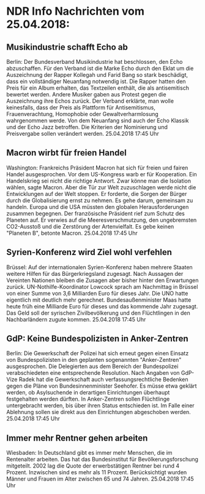 # NDR Info Nachrichten vom 25.04.2018:


## Musikindustrie schafft Echo ab
Berlin: Der Bundesverband Musikindustrie hat beschlossen, den Echo abzuschaffen. Für den Verband ist die Marke Echo durch den Eklat um die Auszeichnung der Rapper Kollegah und Farid Bang so stark beschädigt, dass ein vollständiger Neuanfang notwendig ist. Die Rapper hatten den Preis für ein Album erhalten, das Textzeilen enthält, die als antisemitisch bewertet werden. Andere Musiker gaben aus Protest gegen die Auszeichnung ihre Echos zurück. Der Verband erklärte, man wolle keinesfalls, dass der Preis als Plattform für Antisemitismus, Frauenverachtung, Homophobie oder Gewaltverharmlosung wahrgenommen werde. Von dem Neuanfang sind auch der Echo Klassik und der Echo Jazz betroffen. Die Kriterien der Nominierung und Preisvergabe sollen verändert werden. 25.04.2018 17:45 Uhr 

## Macron wirbt für freien Handel
Washington: Frankreichs Präsident Macron hat sich für freien und fairen Handel ausgesprochen. Vor dem US-Kongress warb er für Kooperation. Ein Handelskrieg sei nicht die richtige Antwort. Zwar könne man die Isolation wählen, sagte Macron. Aber die Tür zur Welt zuzuschlagen werde nicht die Entwicklungen auf der Welt stoppen. Er forderte, die Sorgen der Bürger durch die Globalisierung ernst zu nehmen. Es gehe darum, gemeinsam zu handeln. Europa und die USA müssten den globalen Herausforderungen zusammen begegnen. Der französische Präsident rief zum Schutz des Planeten auf. Er verwies auf die Meeresverschmutzung, den ungebremsten CO2-Ausstoß und die Zerstörung der Artenvielfalt. Es gebe keinen "Planeten B", betonte Macron. 25.04.2018 17:45 Uhr 

## Syrien-Konferenz wird Ziel wohl verfehlen
Brüssel: Auf der internationalen Syrien-Konferenz haben mehrere Staaten weitere Hilfen für das Bürgerkriegsland zugesagt. Nach Aussagen der Vereinten Nationen bleiben die Zusagen aber bisher hinter den Erwartungen zurück. UN-Nothilfe-Koordinator Lowcock sprach am Nachmittag in Brüssel von einer Summe von 3,6 Milliarden Euro für dieses Jahr. Die UNO hatte eigentlich mit deutlich mehr gerechnet. Bundesaußenminister Maas hatte heute früh eine Milliarde Euro für dieses und das kommende Jahr zugesagt. Das Geld soll der syrischen Zivilbevölkerung und den Flüchtlingen in den Nachbarländern zugute kommen. 25.04.2018 17:45 Uhr 

## GdP: Keine Bundespolizisten in Anker-Zentren
Berlin: Die Gewerkschaft der Polizei hat sich erneut gegen einen Einsatz von Bundespolizisten in den geplanten sogenannten "Anker-Zentren" ausgesprochen. Die Delegierten aus dem Bereich der Bundespolizei verabschiedeten eine entsprechende Resolution. Nach Angaben von GdP-Vize Radek hat die Gewerkschaft auch verfassungsrechtliche Bedenken gegen die Pläne von Bundesinnenminister Seehofer. Es müsse etwa geklärt werden, ob Asylsuchende in derartigen Einrichtungen überhaupt festgehalten werden dürften. In Anker-Zentren sollen Flüchtlinge untergebracht werden, bis über ihren Status entschieden ist. Im  Falle einer Ablehnung sollen sie direkt aus den Einrichtungen abgeschoben werden. 25.04.2018 17:45 Uhr 

## Immer mehr Rentner gehen arbeiten
Wiesbaden: In Deutschland gibt es immer mehr Menschen, die im Rentenalter arbeiten. Das hat das Bundesinstitut für Bevölkerungsforschung mitgeteilt. 2002 lag die Quote der erwerbstätigen Rentner bei rund 4 Prozent. Inzwischen sind es mehr als 11 Prozent. Berücksichtigt wurden Männer und Frauen im Alter zwischen 65 und 74 Jahren. 25.04.2018 17:45 Uhr 
